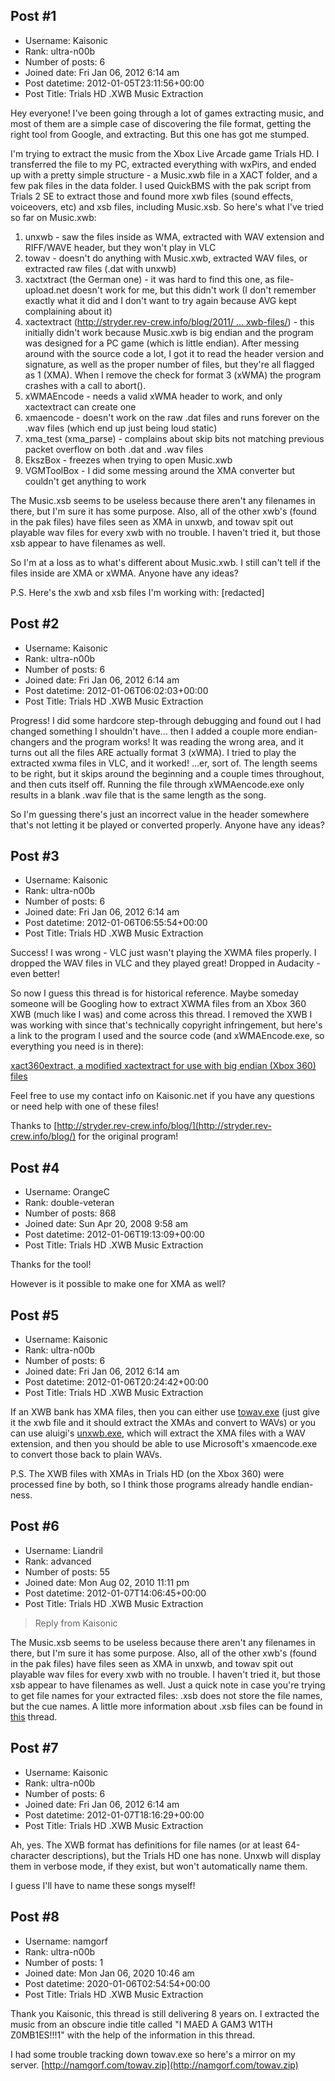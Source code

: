 ## Post #1
- Username: Kaisonic
- Rank: ultra-n00b
- Number of posts: 6
- Joined date: Fri Jan 06, 2012 6:14 am
- Post datetime: 2012-01-05T23:11:56+00:00
- Post Title: Trials HD .XWB Music Extraction

Hey everyone! I've been going through a lot of games extracting music, and most of them are a simple case of discovering the file format, getting the right tool from Google, and extracting. But this one has got me stumped.

I'm trying to extract the music from the Xbox Live Arcade game Trials HD. I transferred the file to my PC, extracted everything with wxPirs, and ended up with a pretty simple structure - a Music.xwb file in a XACT folder, and a few pak files in the data folder. I used QuickBMS with the pak script from Trials 2 SE to extract those and found more xwb files (sound effects, voiceovers, etc) and xsb files, including Music.xsb. So here's what I've tried so far on Music.xwb:

1. unxwb - saw the files inside as WMA, extracted with WAV extension and RIFF/WAVE header, but they won't play in VLC
2. towav - doesn't do anything with Music.xwb, extracted WAV files, or extracted raw files (.dat with unxwb)
3. xactxtract (the German one) - it was hard to find this one, as file-upload.net doesn't work for me, but this didn't work (I don't remember exactly what it did and I don't want to try again because AVG kept complaining about it)
4. xactextract ([http://stryder.rev-crew.info/blog/2011/ ... xwb-files/](http://stryder.rev-crew.info/blog/2011/08/19/extracting-bastion-sounds-from-xact-wave-banks-xwb-files/)) - this initially didn't work because Music.xwb is big endian and the program was designed for a PC game (which is little endian). After messing around with the source code a lot, I got it to read the header version and signature, as well as the proper number of files, but they're all flagged as 1 (XMA). When I remove the check for format 3 (xWMA) the program crashes with a call to abort().
5. xWMAEncode - needs a valid xWMA header to work, and only xactextract can create one
6. xmaencode - doesn't work on the raw .dat files and runs forever on the .wav files (which end up just being loud static)
7. xma_test (xma_parse) - complains about skip bits not matching previous packet overflow on both .dat and .wav files
8. EkszBox - freezes when trying to open Music.xwb
9. VGMToolBox - I did some messing around the XMA converter but couldn't get anything to work

The Music.xsb seems to be useless because there aren't any filenames in there, but I'm sure it has some purpose. Also, all of the other xwb's (found in the pak files) have files seen as XMA in unxwb, and towav spit out playable wav files for every xwb with no trouble. I haven't tried it, but those xsb appear to have filenames as well.

So I'm at a loss as to what's different about Music.xwb. I still can't tell if the files inside are XMA or xWMA. Anyone have any ideas?

P.S. Here's the xwb and xsb files I'm working with: [redacted]
## Post #2
- Username: Kaisonic
- Rank: ultra-n00b
- Number of posts: 6
- Joined date: Fri Jan 06, 2012 6:14 am
- Post datetime: 2012-01-06T06:02:03+00:00
- Post Title: Trials HD .XWB Music Extraction

Progress! I did some hardcore step-through debugging and found out I had changed something I shouldn't have... then I added a couple more endian-changers and the program works! It was reading the wrong area, and it turns out all the files ARE actually format 3 (xWMA). I tried to play the extracted xwma files in VLC, and it worked! ...er, sort of. The length seems to be right, but it skips around the beginning and a couple times throughout, and then cuts itself off. Running the file through xWMAencode.exe only results in a blank .wav file that is the same length as the song.

So I'm guessing there's just an incorrect value in the header somewhere that's not letting it be played or converted properly. Anyone have any ideas?
## Post #3
- Username: Kaisonic
- Rank: ultra-n00b
- Number of posts: 6
- Joined date: Fri Jan 06, 2012 6:14 am
- Post datetime: 2012-01-06T06:55:54+00:00
- Post Title: Trials HD .XWB Music Extraction

Success! I was wrong - VLC just wasn't playing the XWMA files properly. I dropped the WAV files in VLC and they played great! Dropped in Audacity - even better!

So now I guess this thread is for historical reference. Maybe someday someone will be Googling how to extract XWMA files from an Xbox 360 XWB (much like I was) and come across this thread. I removed the XWB I was working with since that's technically copyright infringement, but here's a link to the program I used and the source code (and xWMAEncode.exe, so everything you need is in there):

[xact360extract, a modified xactextract for use with big endian (Xbox 360) files](http://www.kaisonic.net/xact360extract.zip)

Feel free to use my contact info on Kaisonic.net if you have any questions or need help with one of these files!

Thanks to [http://stryder.rev-crew.info/blog/](http://stryder.rev-crew.info/blog/) for the original program!
## Post #4
- Username: OrangeC
- Rank: double-veteran
- Number of posts: 868
- Joined date: Sun Apr 20, 2008 9:58 am
- Post datetime: 2012-01-06T19:13:09+00:00
- Post Title: Trials HD .XWB Music Extraction

Thanks for the tool!

However is it possible to make one for XMA as well?
## Post #5
- Username: Kaisonic
- Rank: ultra-n00b
- Number of posts: 6
- Joined date: Fri Jan 06, 2012 6:14 am
- Post datetime: 2012-01-06T20:24:42+00:00
- Post Title: Trials HD .XWB Music Extraction

If an XWB bank has XMA files, then you can either use [towav.exe](http://www.ctpax-x.ru/index.php?goto=files&show=24) (just give it the xwb file and it should extract the XMAs and convert to WAVs) or you can use aluigi's [unxwb.exe](http://aluigi.altervista.org/papers/unxwb.zip), which will extract the XMA files with a WAV extension, and then you should be able to use Microsoft's xmaencode.exe to convert those back to plain WAVs.

P.S. The XWB files with XMAs in Trials HD (on the Xbox 360) were processed fine by both, so I think those programs already handle endian-ness.
## Post #6
- Username: Liandril
- Rank: advanced
- Number of posts: 55
- Joined date: Mon Aug 02, 2010 11:11 pm
- Post datetime: 2012-01-07T14:06:45+00:00
- Post Title: Trials HD .XWB Music Extraction

> Reply from Kaisonic
>
> 
The Music.xsb seems to be useless because there aren't any filenames in there, but I'm sure it has some purpose. Also, all of the other xwb's (found in the pak files) have files seen as XMA in unxwb, and towav spit out playable wav files for every xwb with no trouble. I haven't tried it, but those xsb appear to have filenames as well.
Just a quick note in case you're trying to get file names for your extracted files: .xsb does not store the file names, but the cue names. A little more information about .xsb files can be found in [this](http://forum.xentax.com/viewtopic.php?f=17&t=5486) thread.
## Post #7
- Username: Kaisonic
- Rank: ultra-n00b
- Number of posts: 6
- Joined date: Fri Jan 06, 2012 6:14 am
- Post datetime: 2012-01-07T18:16:29+00:00
- Post Title: Trials HD .XWB Music Extraction

Ah, yes. The XWB format has definitions for file names (or at least 64-character descriptions), but the Trials HD one has none. Unxwb will display them in verbose mode, if they exist, but won't automatically name them.

I guess I'll have to name these songs myself!
## Post #8
- Username: namgorf
- Rank: ultra-n00b
- Number of posts: 1
- Joined date: Mon Jan 06, 2020 10:46 am
- Post datetime: 2020-01-06T02:54:54+00:00
- Post Title: Trials HD .XWB Music Extraction

Thank you Kaisonic, this thread is still delivering 8 years on. I extracted the music from an obscure indie title called "I MAED A GAM3 W1TH Z0MB1ES!!!1" with the help of the information in this thread. 

I had some trouble tracking down towav.exe so here's a mirror on my server.  [http://namgorf.com/towav.zip](http://namgorf.com/towav.zip)
